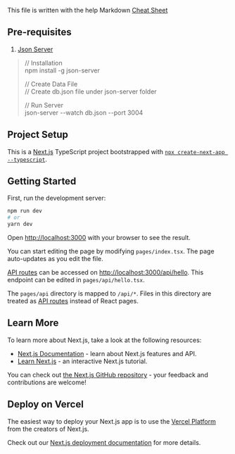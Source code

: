 This file is written with the help Markdown [Cheat Sheet](https://www.markdownguide.org/cheat-sheet/)

## Pre-requisites
1. [Json Server](https://www.npmjs.com/package/json-server)

> // Installation <br>
>  npm install -g json-server
>
> // Create Data File <br>
> // Create db.json file under json-server folder 
>
> // Run Server <br>
>  json-server --watch db.json --port 3004


## Project Setup
This is a [Next.js](https://nextjs.org/) TypeScript project bootstrapped with [`npx create-next-app --typescript`](https://nextjs.org/docs/getting-started).


## Getting Started

First, run the development server:

```bash
npm run dev
# or
yarn dev
```

Open [http://localhost:3000](http://localhost:3000) with your browser to see the result.

You can start editing the page by modifying `pages/index.tsx`. The page auto-updates as you edit the file.

[API routes](https://nextjs.org/docs/api-routes/introduction) can be accessed on [http://localhost:3000/api/hello](http://localhost:3000/api/hello). This endpoint can be edited in `pages/api/hello.tsx`.

The `pages/api` directory is mapped to `/api/*`. Files in this directory are treated as [API routes](https://nextjs.org/docs/api-routes/introduction) instead of React pages.

## Learn More

To learn more about Next.js, take a look at the following resources:

- [Next.js Documentation](https://nextjs.org/docs) - learn about Next.js features and API.
- [Learn Next.js](https://nextjs.org/learn) - an interactive Next.js tutorial.

You can check out [the Next.js GitHub repository](https://github.com/vercel/next.js/) - your feedback and contributions are welcome!

## Deploy on Vercel

The easiest way to deploy your Next.js app is to use the [Vercel Platform](https://vercel.com/new?utm_medium=default-template&filter=next.js&utm_source=create-next-app&utm_campaign=create-next-app-readme) from the creators of Next.js.

Check out our [Next.js deployment documentation](https://nextjs.org/docs/deployment) for more details.
